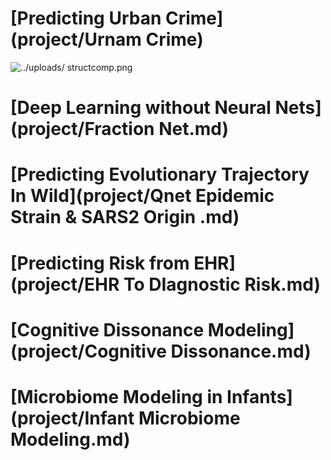 # [Predicting Urban Crime](project/Urnam Crime)

![../uploads/ structcomp.png](http://34.66.189.202:4567/uploads/structcomp.png)

# [Deep Learning without Neural Nets](project/Fraction Net.md)

# [Predicting Evolutionary Trajectory In Wild](project/Qnet Epidemic Strain & SARS2 Origin .md)

# [Predicting Risk from EHR](project/EHR To DIagnostic Risk.md)

# [Cognitive Dissonance Modeling](project/Cognitive Dissonance.md)

# [Microbiome Modeling in Infants](project/Infant Microbiome Modeling.md)


